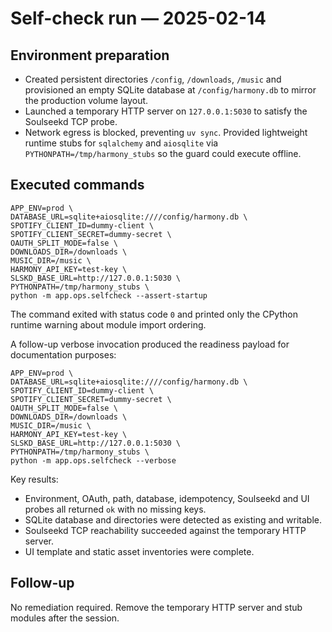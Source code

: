 # Self-check run — 2025-02-14

## Environment preparation
- Created persistent directories `/config`, `/downloads`, `/music` and provisioned an empty SQLite database at `/config/harmony.db` to mirror the production volume layout.
- Launched a temporary HTTP server on `127.0.0.1:5030` to satisfy the Soulseekd TCP probe.
- Network egress is blocked, preventing `uv sync`. Provided lightweight runtime stubs for `sqlalchemy` and `aiosqlite` via `PYTHONPATH=/tmp/harmony_stubs` so the guard could execute offline.

## Executed commands
```
APP_ENV=prod \
DATABASE_URL=sqlite+aiosqlite:////config/harmony.db \
SPOTIFY_CLIENT_ID=dummy-client \
SPOTIFY_CLIENT_SECRET=dummy-secret \
OAUTH_SPLIT_MODE=false \
DOWNLOADS_DIR=/downloads \
MUSIC_DIR=/music \
HARMONY_API_KEY=test-key \
SLSKD_BASE_URL=http://127.0.0.1:5030 \
PYTHONPATH=/tmp/harmony_stubs \
python -m app.ops.selfcheck --assert-startup
```

The command exited with status code `0` and printed only the CPython runtime warning about module import ordering.

A follow-up verbose invocation produced the readiness payload for documentation purposes:

```
APP_ENV=prod \
DATABASE_URL=sqlite+aiosqlite:////config/harmony.db \
SPOTIFY_CLIENT_ID=dummy-client \
SPOTIFY_CLIENT_SECRET=dummy-secret \
OAUTH_SPLIT_MODE=false \
DOWNLOADS_DIR=/downloads \
MUSIC_DIR=/music \
HARMONY_API_KEY=test-key \
SLSKD_BASE_URL=http://127.0.0.1:5030 \
PYTHONPATH=/tmp/harmony_stubs \
python -m app.ops.selfcheck --verbose
```

Key results:
- Environment, OAuth, path, database, idempotency, Soulseekd and UI probes all returned `ok` with no missing keys.
- SQLite database and directories were detected as existing and writable.
- Soulseekd TCP reachability succeeded against the temporary HTTP server.
- UI template and static asset inventories were complete.

## Follow-up
No remediation required. Remove the temporary HTTP server and stub modules after the session.
